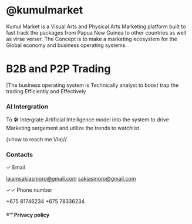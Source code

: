 # @kumulmarket
Kumul Market is a Visual Arts and Physical Arts Marketing platform built to fast track the packages from Papua New Guinea to other countries as well as virse verser. The Concept is to make a marketing ecosystem for the Global economy and business operating systems.

# B2B and P2P Trading
[The business operating system is Technically analyst to boost trap the trading Efficiently and Effectively

### AI Intergration 

To 🛠️ Intergrate Artificial Intelligence model into the system to drive Marketing sergement and utilize the trends to watchlist.


(>how to reach me Via)//

### Contacts

✓ Email

laiamsakiasmoro@gmail.com
sakiasmoro@gmail.com

✓✓ Phone number

+675 81746234
+675 78336234


#### ®™ Privacy policy


